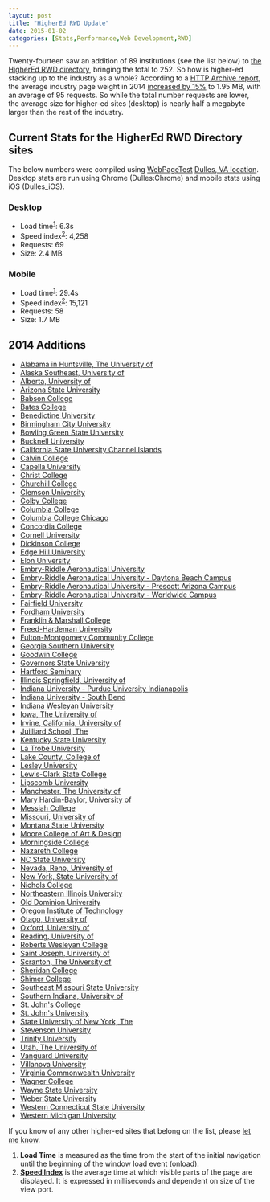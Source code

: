 ```yaml
---
layout: post
title: "HigherEd RWD Update"
date: 2015-01-02
categories: [Stats,Performance,Web Development,RWD]
---
```

Twenty-fourteen saw an addition of 89 institutions (see the list below) to [the HigherEd RWD directory](/highered-rwd-directory/), bringing the total to 252. So how is higher-ed stacking up to the industry as a whole? According to a [HTTP Archive report](http://httparchive.org/trends.php?s=All&minlabel=Jan+1+2014&maxlabel=Dec+15+2014), the average industry page weight in 2014 [increased by 15%](http://www.sitepoint.com/average-page-weight-increases-15-2014/) to 1.95 MB, with an average of 95 requests. So while the total number requests are lower, the average size for higher-ed sites (desktop) is nearly half a megabyte larger than the rest of the industry.
<!--more-->

## Current Stats for the HigherEd RWD Directory sites

The below numbers were compiled using [WebPageTest](http://www.webpagetest.org/) [Dulles, VA location](http://www.webpagetest.org/getLocations.php). Desktop stats are run using Chrome (Dulles:Chrome) and mobile stats using iOS (Dulles_iOS).

### Desktop

- Load time<sup>[1](#f1)</sup>: 6.3s
- Speed index<sup>[2](#f2)</sup>: 4,258
- Requests: 69
- Size: 2.4 MB

### Mobile

- Load time<sup>[1](#f1)</sup>: 29.4s
- Speed index<sup>[2](#f2)</sup>: 15,121
- Requests: 58
- Size: 1.7 MB

## 2014 Additions

- [Alabama in Huntsville, The University of](http://www.uah.edu/)
- [Alaska Southeast, University of](http://www.uas.alaska.edu/)
- [Alberta, University of](http://www.ualberta.ca/)
- [Arizona State University](http://www.asu.edu/)
- [Babson College](http://www.babson.edu/)
- [Bates College](http://www.bates.edu/)
- [Benedictine University](http://www.ben.edu/)
- [Birmingham City University](http://www.bcu.ac.uk/)
- [Bowling Green State University](http://www.bgsu.edu/)
- [Bucknell University](http://www.bucknell.edu/)
- [California State University Channel Islands](http://www.csuci.edu/)
- [Calvin College](http://www.calvin.edu/)
- [Capella University](http://www.capella.edu/)
- [Christ College](http://christcollege.ca/)
- [Churchill College](https://www.chu.cam.ac.uk/)
- [Clemson University](http://www.clemson.edu/)
- [Colby College](http://www.colby.edu/)
- [Columbia College](http://www.columbiacollege.ca/)
- [Columbia College Chicago](http://www.colum.edu/)
- [Concordia College](http://www.concordiacollege.edu/)
- [Cornell University](http://m.cornell.edu/)
- [Dickinson College](http://www.dickinson.edu/)
- [Edge Hill University](http://www.edgehill.ac.uk/)
- [Elon University](http://www.elon.edu/)
- [Embry-Riddle Aeronautical University](http://www.erau.edu/)
- [Embry-Riddle Aeronautical University - Daytona Beach Campus](http://daytonabeach.erau.edu/)
- [Embry-Riddle Aeronautical University - Prescott Arizona Campus](http://prescott.erau.edu/)
- [Embry-Riddle Aeronautical University - Worldwide Campus](http://worldwide.erau.edu/)
- [Fairfield University](http://www.fairfield.edu/)
- [Fordham University](http://www.fordham.edu/)
- [Franklin & Marshall College](http://www.fandm.edu/)
- [Freed-Hardeman University](http://www.fhu.edu/)
- [Fulton-Montgomery Community College](http://www.fmcc.edu/)
- [Georgia Southern University](http://www.georgiasouthern.edu/)
- [Goodwin College](http://www.goodwin.edu/)
- [Governors State University](http://govst.edu/)
- [Hartford Seminary](http://www.hartsem.edu/)
- [Illinois Springfield, University of](http://www.uis.edu/)
- [Indiana University - Purdue University Indianapolis](http://www.iupui.edu/)
- [Indiana University - South Bend](https://www.iusb.edu/)
- [Indiana Wesleyan University](http://www.indwes.edu/)
- [Iowa, The University of](http://www.uiowa.edu/)
- [Irvine, California, University of](http://uci.edu/)
- [Juilliard School, The](http://www.juilliard.edu/)
- [Kentucky State University](http://kysu.edu/)
- [La Trobe University](http://www.latrobe.edu.au/)
- [Lake County, College of](http://www.clcillinois.edu/)
- [Lesley University](http://www.lesley.edu/)
- [Lewis-Clark State College](http://www.lcsc.edu/)
- [Lipscomb University](http://www.lipscomb.edu/)
- [Manchester, The University of](http://www.manchester.ac.uk/)
- [Mary Hardin-Baylor, University of](http://www.umhb.edu/)
- [Messiah College](http://www.messiah.edu/)
- [Missouri, University of](http://missouri.edu/)
- [Montana State University](http://www.montana.edu/)
- [Moore College of Art & Design](http://moore.edu/)
- [Morningside College](http://morningside.edu/)
- [Nazareth College](https://www2.naz.edu/)
- [NC State University](http://www.ncsu.edu/)
- [Nevada, Reno, University of](http://www.unr.edu/)
- [New York, State University of](http://www.suny.edu/)
- [Nichols College](http://www.nichols.edu/)
- [Northeastern Illinois University](http://neiu.edu/)
- [Old Dominion University](http://odu.edu/)
- [Oregon Institute of Technology](http://www.oit.edu/)
- [Otago, University of](http://www.otago.ac.nz/)
- [Oxford, University of](http://www.ox.ac.uk/)
- [Reading, University of](http://www.reading.ac.uk/)
- [Roberts Wesleyan College](http://www.roberts.edu/)
- [Saint Joseph, University of](http://www.usj.edu/)
- [Scranton, The University of](http://www.scranton.edu/)
- [Sheridan College](http://www.sheridancollege.ca/)
- [Shimer College](http://www.shimer.edu/)
- [Southeast Missouri State University](http://www.semo.edu/)
- [Southern Indiana, University of](http://www.usi.edu/)
- [St. John's College](http://www.sjc.edu/)
- [St. John's University](http://www.stjohns.edu/)
- [State University of New York, The](http://www.suny.edu/)
- [Stevenson University](http://www.stevenson.edu/)
- [Trinity University](http://trinity.edu/)
- [Utah, The University of](http://www.utah.edu/)
- [Vanguard University](http://www.vanguard.edu/)
- [Villanova University](http://www1.villanova.edu/)
- [Virginia Commonwealth University](http://www.vcu.edu/)
- [Wagner College](http://wagner.edu/)
- [Wayne State University](http://wayne.edu/)
- [Weber State University](http://www.weber.edu/)
- [Western Connecticut State University](http://www.wcsu.edu/)
- [Western Michigan University](http://www.wmich.edu/)

If you know of any other higher-ed sites that belong on the list, please [let me know](/contact/).

1. **<span id="f1">Load Time</span>** is measured as the time from the start of the initial navigation until the beginning of the window load event (onload).
2. **<span id="f2">[Speed Index](https://sites.google.com/a/webpagetest.org/docs/using-webpagetest/metrics/speed-index)</span>** is the average time at which visible parts of the page are displayed.  It is expressed in milliseconds and dependent on size of the view port.
